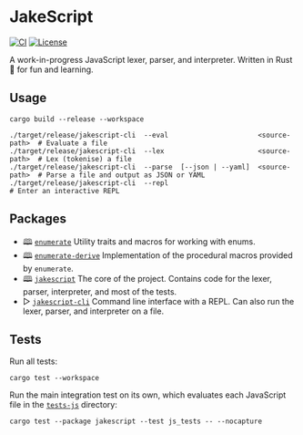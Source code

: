 # JakeScript

[![CI][workflow-ci-badge]][workflow-ci]
[![License][license-badge]][license-file]

A work-in-progress JavaScript lexer, parser, and interpreter. Written in Rust
&#x1F980; for fun and learning.

## Usage

```shell
cargo build --release --workspace

./target/release/jakescript-cli  --eval                      <source-path>  # Evaluate a file
./target/release/jakescript-cli  --lex                       <source-path>  # Lex (tokenise) a file
./target/release/jakescript-cli  --parse  [--json | --yaml]  <source-path>  # Parse a file and output as JSON or YAML
./target/release/jakescript-cli  --repl                                     # Enter an interactive REPL
```

## Packages

- &#x1F56E; [`enumerate`][file-enumerate]
  Utility traits and macros for working with enums.
- &#x1F56E; [`enumerate-derive`][file-enumerate-derive]
  Implementation of the procedural macros provided by `enumerate`.
- &#x1F56E; [`jakescript`][file-jakescript]
  The core of the project. Contains code for the lexer, parser, interpreter, and
  most of the tests.
- &#x25B7; [`jakescript-cli`][file-jakescript-cli]
  Command line interface with a REPL. Can also run the lexer, parser, and
  interpreter on a file.

## Tests

Run all tests:

```shell
cargo test --workspace
```

Run the main integration test on its own, which evaluates each JavaScript file
in the [`tests-js`][file-tests-js] directory:

```shell
cargo test --package jakescript --test js_tests -- --nocapture
```

[file-enumerate]: enumerate
[file-enumerate-derive]: enumerate-derive
[file-jakescript]: jakescript
[file-jakescript-cli]: jakescript-cli
[file-tests-js]: jakescript/tests-js
[license-badge]: https://img.shields.io/github/license/jakemarsden/JakeScript
[license-file]: LICENSE
[workflow-ci]: https://github.com/jakemarsden/JakeScript/actions/workflows/ci.yml
[workflow-ci-badge]: https://github.com/jakemarsden/JakeScript/actions/workflows/ci.yml/badge.svg?branch=master
